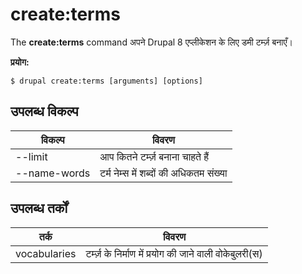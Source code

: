 # create:terms
The **create:terms** command अपने Drupal 8 एप्लीकेशन के लिए डमी टर्म्ज़ बनाएँ।

**प्रयोग:**
```
$ drupal create:terms [arguments] [options] 
```

## उपलब्ध विकल्प
विकल्प | विवरण
-------|-------------
--limit | आप कितने टर्म्ज़ बनाना चाहते हैं
--name-words | टर्म नेम्स में शब्दों की अधिकतम संख्या

## उपलब्ध तर्कों  
तर्क | विवरण
---------|-------------
vocabularies | टर्म्ज़ के निर्माण में प्रयोग की जाने वाली वोकेबुलरी(स)
